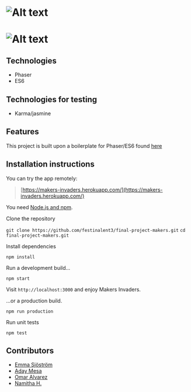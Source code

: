 # ![Alt text](http://i.imgur.com/hn5bNqG.png, "Makers Invaders")

# ![Alt text](http://i.imgur.com/URFANm0.jpg, "Makers Invaders 2")

## Technologies

* Phaser
* ES6

## Technologies for testing

* Karma/jasmine

## Features

This project is built upon a boilerplate for Phaser/ES6 found [here](https://github.com/joshuamorony/phaser-es6-boilerplate)

## Installation instructions

You can try the app remotely:
>[https://makers-invaders.herokuapp.com/](https://makers-invaders.herokuapp.com/)

You need [Node.js and npm](https://nodejs.org/).

Clone the repository

`git clone https://github.com/festinalent3/final-project-makers.git`
`cd final-project-makers.git`

Install dependencies

`npm install`

Run a development build...

`npm start`

Visit `http://localhost:3000` and enjoy Makers Invaders.

...or a production build.

`npm run production`

Run unit tests

`npm test`

## Contributors

* [Emma Sjöström](https://github.com/festinalent3)
* [Aday Mesa](https://github.com/adaymesa)
* [Omar Alvarez](https://github.com/omajul85)
* [Namitha H.](https://github.com/hnamitha1)
